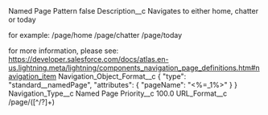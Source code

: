 <?xml version="1.0" encoding="UTF-8"?>
<CustomMetadata xmlns="http://soap.sforce.com/2006/04/metadata" xmlns:xsi="http://www.w3.org/2001/XMLSchema-instance" xmlns:xsd="http://www.w3.org/2001/XMLSchema">
    <label>Named Page Pattern</label>
    <protected>false</protected>
    <values>
        <field>Description__c</field>
        <value xsi:type="xsd:string">Navigates to either home, chatter or today

for example:
/page/home
/page/chatter
/page/today

for more information, please see:
https://developer.salesforce.com/docs/atlas.en-us.lightning.meta/lightning/components_navigation_page_definitions.htm#navigation_item</value>
    </values>
    <values>
        <field>Navigation_Object_Format__c</field>
        <value xsi:type="xsd:string">{
    &quot;type&quot;: &quot;standard__namedPage&quot;,
    &quot;attributes&quot;: {
        &quot;pageName&quot;: &quot;&lt;%=_1%&gt;&quot;
    }
}</value>
    </values>
    <values>
        <field>Navigation_Type__c</field>
        <value xsi:type="xsd:string">Named Page</value>
    </values>
    <values>
        <field>Priority__c</field>
        <value xsi:type="xsd:double">100.0</value>
    </values>
    <values>
        <field>URL_Format__c</field>
        <value xsi:type="xsd:string">\/page\/([^/?]+)</value>
    </values>
</CustomMetadata>
